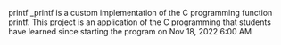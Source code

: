 printf _printf is a custom implementation of the C programming function printf. This project is an application of the C programming that students have learned since starting the program on Nov 18, 2022 6:00 AM
